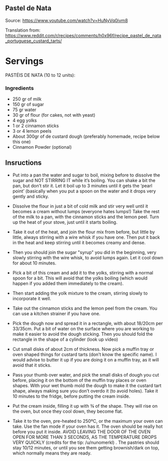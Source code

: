 ## Pastel de Nata

Source: https://www.youtube.com/watch?v=HuNyVq0ivm8

Translation from: https://www.reddit.com/r/recipes/comments/h0x96f/recipe_pastel_de_nata_portuguese_custard_tarts/

# Servings

PASTÉIS DE NATA (10 to 12 units):

### Ingredients

* 250 gr of milk
* 150 gr of sugar
* 75 gr water
* 30 gr of flour (for cakes, not with yeast)
* 4 egg yolks
* 1 or 2 cinnamon sticks
* 3 or 4 lemon peels
* About 300gr of de custard dough (preferably homemade, recipe below this one)
* Cinnamon Powder (optional)


## Insructions

* Put into a pan the water and sugar to boil, mixing before to dissolve the sugar and NOT STIRRING IT while it’s boiling. You can shake a bit the pan, but don’t stir it. Let it boil up to 3 minutes until it gets the ‘pearl point’ (basically when you put a spoon on the water and it drops very gently and sticky.

* Dissolve the flour in just a bit of cold milk and stir very well until it becomes a cream without lumps (everyone hates lumps!) Take the rest of the milk to a pan, with the cinnamon sticks and the lemon peel. Turn up the heat of your stove, just until it starts boiling.

* Take it out of the heat, and join the flour mix from before, but little by little, always stirring with a wire whisk if you have one. Then put it back in the heat and keep stirring until it becomes creamy and dense.

* Then you should join the sugar "syrup" you did in the beginning, very slowly stirring with the wire whisk, to avoid lumps again. Let it cool down for about 10 minutes.

* Pick a bit of this cream and add it to the yolks, stirring with a normal spoon for a bit. This will avoid that the yolks boiling (which would happen if you added them immediately to the cream).

* Then start adding the yolk mixture to the cream, stirring slowly to incorporate it well.

* Take out the cinnamon sticks and the lemon peel from the cream. You can use a kitchen strainer if you have one.

* Pick the dough now and spread it in a rectangle, with about 18/20cm per 33/35cm. Put a bit of water on the surface where you are working to make it easier to avoid the dough sticking. Then you should fold the rectangle in the shape of a cylinder (look up video)

* Cut small disks of about 2cm of thickness. Now pick a muffin tray or oven shaped things for custard tarts (don’t know the specific name). I would advise to butter it up if you are doing it on a muffin tray, as it will avoid that it sticks.

* Pass your thumb over water, and pick the small disks of dough you cut before, placing it on the bottom of the muffin tray places or oven shapes. With your wet thumb mold the dough to make it the custard tart shape, always making sure you don’t overdo it (to avoid holes). Take it 10 minutes to the fridge, before putting the cream inside.

* Put the cream inside, filling it up with ¾ of the shape. They will rise on the oven, but once they cool down, they become flat.

* Take it to the oven, pre-heated to 250ºC, or the maximum your oven can take. Use the fan mode if your oven has it. The oven should be really hot before you put it inside. AVOID LEAVING THE DOOR OF THE OVEN OPEN FOR MORE THAN 3 SECONDS, AS THE TEMPERATURE DROPS VERY QUICKLY (credits for the tip: /u/nunomerkl) . The pastries should stay 10/12 minutes, or until you see them getting brownish/dark on top, which normally means they are ready.
